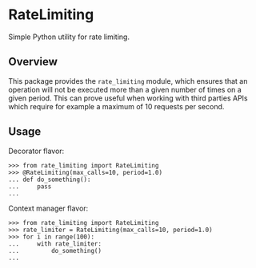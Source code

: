 RateLimiting
=======

Simple Python utility for rate limiting.

Overview
-------------

This package provides the `rate_limiting` module, which ensures that an
operation will not be executed more than a given number of times on a given
period. This can prove useful when working with third parties APIs which
require for example a maximum of 10 requests per second.

Usage
-------------

Decorator flavor:

    >>> from rate_limiting import RateLimiting
    >>> @RateLimiting(max_calls=10, period=1.0)
    ... def do_something():
    ...     pass
    ...

Context manager flavor:

    >>> from rate_limiting import RateLimiting
    >>> rate_limiter = RateLimiting(max_calls=10, period=1.0)
    >>> for i in range(100):
    ...     with rate_limiter:
    ...         do_something()
    ...
